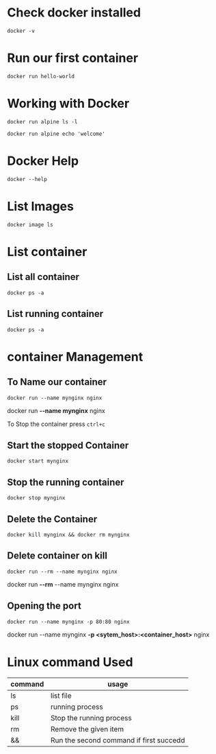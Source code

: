 # Check docker installed

`docker -v`

# Run our first container

`docker run hello-world`

# Working with Docker

`docker run alpine ls -l`


`docker run alpine echo 'welcome'`

# Docker Help
`docker --help`

# List Images

`docker image ls`

# List container
## List all container  
  `docker ps -a`
## List running container
 `docker ps -a`

# container Management
## To Name our container
  `docker run --name mynginx nginx`
  
  docker run **--name mynginx** nginx
  
  To Stop the container press `ctrl+c`
## Start the stopped Container
   `docker start mynginx`
## Stop the running container
   `docker stop mynginx`
 
## Delete the Container
  `docker kill mynginx && docker rm mynginx`
## Delete container on kill
   `docker run --rm --name mynginx nginx`
   
   docker run **--rm** --name mynginx nginx
## Opening the port
  `docker run --name mynginx -p 80:80 nginx`
  
  docker run --name mynginx **-p <sytem_host>:<container_host>** nginx
 
 
# Linux command Used

| command                                                     | usage                                                     |
| ---------------------------------------------------------- | -------------------------------------------------------- |
| ls                               |list file                                        |
| ps                                    | running process |
| kill |   Stop the running process      |
| rm |  Remove the given item      |
| && |  Run the second command if first succedd     |
